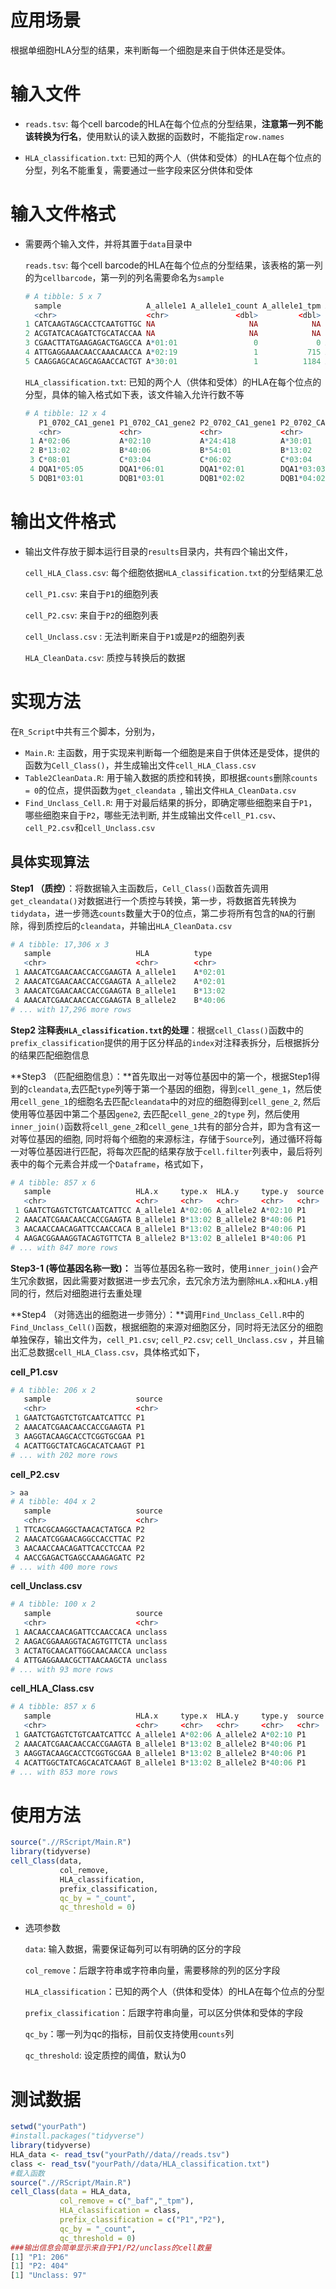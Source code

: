 # 应用场景

根据单细胞HLA分型的结果，来判断每一个细胞是来自于供体还是受体。

# 输入文件

- `reads.tsv`: 每个cell barcode的HLA在每个位点的分型结果，**注意第一列不能该转换为行名**，使用默认的读入数据的函数时，不能指定`row.names`

- `HLA_classification.txt`: 已知的两个人（供体和受体）的HLA在每个位点的分型，列名不能重复，需要通过一些字段来区分供体和受体

# 输入文件格式

- 需要两个输入文件，并将其置于`data`目录中

  `reads.tsv`: 每个cell barcode的HLA在每个位点的分型结果，该表格的第一列的为`cellbarcode`，第一列的列名需要命名为`sample`

  ```r
  # A tibble: 5 x 7
    sample                   A_allele1 A_allele1_count A_allele1_tpm A_allele2 A_allele2_count A_allele2_tpm
    <chr>                    <chr>               <dbl>         <dbl> <chr>               <dbl>         <dbl>
  1 CATCAAGTAGCACCTCAATGTTGC NA                     NA            NA NA                     NA            NA
  2 ACGTATCACAGATCTGCATACCAA NA                     NA            NA NA                     NA            NA
  3 CGAACTTATGAAGAGACTGAGCCA A*01:01                 0             0 A*11:01                 4         13157
  4 ATTGAGGAAACAACCAAACAACCA A*02:19                 1           715 A*02:804                0            NA
  5 CAAGGAGCACAGCAGAACCACTGT A*30:01                 1          1184 A*30:01                 1          1184
  ```
  
   `HLA_classification.txt`: 已知的两个人（供体和受体）的HLA在每个位点的分型，具体的输入格式如下表，该文件输入允许行数不等
  
  ```R
  # A tibble: 12 x 4
     P1_0702_CA1_gene1 P1_0702_CA1_gene2 P2_0702_CA1_gene1 P2_0702_CA1_gene2
     <chr>             <chr>             <chr>             <chr>            
   1 A*02:06           A*02:10           A*24:418          A*30:01          
   2 B*13:02           B*40:06           B*54:01           B*13:02          
   3 C*08:01           C*03:04           C*06:02           C*03:04          
   4 DQA1*05:05        DQA1*06:01        DQA1*02:01        DQA1*03:03       
   5 DQB1*03:01        DQB1*03:01        DQB1*02:02        DQB1*04:02  
  ```

# 输出文件格式

- 输出文件存放于脚本运行目录的`results`目录内，共有四个输出文件，

  `cell_HLA_Class.csv`: 每个细胞依据`HLA_classification.txt`的分型结果汇总

  `cell_P1.csv`: 来自于`P1`的细胞列表

  `cell_P2.csv`: 来自于`P2`的细胞列表

  `cell_Unclass.csv` : 无法判断来自于`P1`或是`P2`的细胞列表
  
  `HLA_CleanData.csv`: 质控与转换后的数据

# 实现方法

在`R_Script`中共有三个脚本，分别为，

- `Main.R`: 主函数，用于实现来判断每一个细胞是来自于供体还是受体，提供的函数为`Cell_Class()`，并生成输出文件`cell_HLA_Class.csv`
- `Table2CleanData.R`: 用于输入数据的质控和转换，即根据`counts`删除`counts = 0`的位点，提供函数为`get_cleandata `, 输出文件`HLA_CleanData.csv`
- `Find_Unclass_Cell.R`: 用于对最后结果的拆分，即确定哪些细胞来自于`P1`，哪些细胞来自于`P2`，哪些无法判断, 并生成输出文件`cell_P1.csv`、`cell_P2.csv`和`cell_Unclass.csv` 

## 具体实现算法

**Step1 （质控）**：将数据输入主函数后，`Cell_Class()`函数首先调用`get_cleandata()`对数据进行一个质控与转换，第一步，将数据首先转换为`tidydata`，进一步筛选`counts`数量大于0的位点，第二步将所有包含的`NA`的行删除，得到质控后的`cleandata`，并输出`HLA_CleanData.csv`

```r
# A tibble: 17,306 x 3
   sample                   HLA          type      
   <chr>                    <chr>        <chr>     
 1 AAACATCGAACAACCACCGAAGTA A_allele1    A*02:01   
 2 AAACATCGAACAACCACCGAAGTA A_allele2    A*02:01   
 3 AAACATCGAACAACCACCGAAGTA B_allele1    B*13:02   
 4 AAACATCGAACAACCACCGAAGTA B_allele2    B*40:06   
# ... with 17,296 more rows
```

**Step2  注释表`HLA_classification.txt`的处理**：根据`cell_Class()`函数中的`prefix_classification`提供的用于区分样品的`index`对注释表拆分，后根据拆分的结果匹配细胞信息

**Step3 （匹配细胞信息）：**首先取出一对等位基因中的第一个，根据Step1得到的`cleandata`,去匹配`type`列等于第一个基因的细胞，得到`cell_gene_1`，然后使用`cell_gene_1`的细胞名去匹配`cleandata`中的对应的细胞得到`cell_gene_2`, 然后使用等位基因中第二个基因`gene2`, 去匹配`cell_gene_2`的`type` 列，然后使用`inner_join()`函数将`cell_gene_2`和`cell_gene_1`共有的部分合并，即为含有这一对等位基因的细胞, 同时将每个细胞的来源标注，存储于`Source`列，通过循环将每一对等位基因进行匹配，将每次匹配的结果存放于`cell.filter`列表中，最后将列表中的每个元素合并成一个`Dataframe`，格式如下，

```r
# A tibble: 857 x 6
   sample                   HLA.x     type.x  HLA.y     type.y  source
   <chr>                    <chr>     <chr>   <chr>     <chr>   <chr> 
 1 GAATCTGAGTCTGTCAATCATTCC A_allele1 A*02:06 A_allele2 A*02:10 P1    
 2 AAACATCGAACAACCACCGAAGTA B_allele1 B*13:02 B_allele2 B*40:06 P1    
 3 AACAACCAACAGATTCCAACCACA B_allele1 B*13:02 B_allele2 B*40:06 P1    
 4 AAGACGGAAAGGTACAGTGTTCTA B_allele2 B*13:02 B_allele1 B*40:06 P1    
# ... with 847 more rows
```

**Step3-1 (等位基因名称一致)：** 当等位基因名称一致时，使用`inner_join()`会产生冗余数据，因此需要对数据进一步去冗余，去冗余方法为删除`HLA.x`和`HLA.y`相同的行，然后对细胞进行去重处理

**Step4 （对筛选出的细胞进一步筛分）：**调用`Find_Unclass_Cell.R`中的`Find_Unclass_Cell()`函数，根据细胞的来源对细胞区分，同时将无法区分的细胞单独保存，输出文件为，`cell_P1.csv`;  `cell_P2.csv`;  `cell_Unclass.csv` ，并且输出汇总数据`cell_HLA_Class.csv`，具体格式如下，

**cell_P1.csv**

```r
# A tibble: 206 x 2
   sample                   source
   <chr>                    <chr> 
 1 GAATCTGAGTCTGTCAATCATTCC P1    
 2 AAACATCGAACAACCACCGAAGTA P1    
 3 AAGGTACAAGCACCTCGGTGCGAA P1    
 4 ACATTGGCTATCAGCACATCAAGT P1   
# ... with 202 more rows
```

**cell_P2.csv**

```r
> aa
# A tibble: 404 x 2
   sample                   source
   <chr>                    <chr> 
 1 TTCACGCAAGGCTAACACTATGCA P2    
 2 AAACATCGGAACAGGCCACCTTAC P2    
 3 AACAACCAACAGATTCACCTCCAA P2    
 4 AACCGAGACTGAGCCAAAGAGATC P2    
# ... with 400 more rows
```

**cell_Unclass.csv**

```r
# A tibble: 100 x 2
   sample                   source 
   <chr>                    <chr>  
 1 AACAACCAACAGATTCCAACCACA unclass
 2 AAGACGGAAAGGTACAGTGTTCTA unclass
 3 ACTATGCAACATTGGCAACAACCA unclass
 4 ATTGAGGAAACGCTTAACAAGCTA unclass
# ... with 93 more rows
```

**cell_HLA_Class.csv**

```r
# A tibble: 857 x 6
   sample                   HLA.x     type.x  HLA.y     type.y  source
   <chr>                    <chr>     <chr>   <chr>     <chr>   <chr> 
 1 GAATCTGAGTCTGTCAATCATTCC A_allele1 A*02:06 A_allele2 A*02:10 P1    
 2 AAACATCGAACAACCACCGAAGTA B_allele1 B*13:02 B_allele2 B*40:06 P1    
 3 AAGGTACAAGCACCTCGGTGCGAA B_allele1 B*13:02 B_allele2 B*40:06 P1    
 4 ACATTGGCTATCAGCACATCAAGT B_allele1 B*13:02 B_allele2 B*40:06 P1    
# ... with 853 more rows
```

# 使用方法

```r
source(".//RScript/Main.R")
library(tidyverse)
cell_Class(data,
           col_remove,
           HLA_classification,
           prefix_classification,
           qc_by = "_count",
           qc_threshold = 0)
```

- 选项参数

  `data`: 输入数据，需要保证每列可以有明确的区分的字段

  `col_remove`：后跟字符串或字符串向量，需要移除的列的区分字段

  `HLA_classification`：已知的两个人（供体和受体）的HLA在每个位点的分型

  `prefix_classification`：后跟字符串向量，可以区分供体和受体的字段

  `qc_by`：哪一列为qc的指标，目前仅支持使用`counts`列

   `qc_threshold`: 设定质控的阈值，默认为0

# 测试数据

```r
setwd("yourPath")
#install.packages("tidyverse")
library(tidyverse)
HLA_data <- read_tsv("yourPath//data//reads.tsv") 
class <- read_tsv("yourPath//data/HLA_classification.txt")
#载入函数
source(".//RScript/Main.R")
cell_Class(data = HLA_data,
           col_remove = c("_baf","_tpm"),
           HLA_classification = class,
           prefix_classification = c("P1","P2"),
           qc_by = "_count",
           qc_threshold = 0)
###输出信息会简单显示来自于P1/P2/unclass的cell数量
[1] "P1: 206"
[1] "P2: 404"
[1] "Unclass: 97"
```





